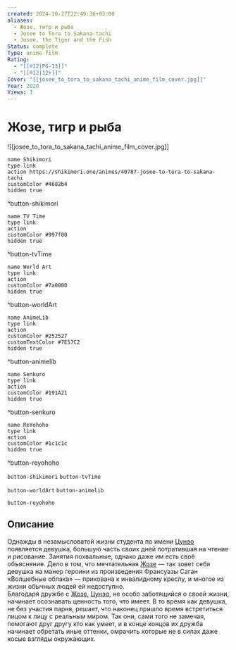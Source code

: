 ```yaml
---
created: 2024-10-27T22:49:36+03:00
aliases:
  - Жозе, тигр и рыба
  - Josee to Tora to Sakana-tachi
  - Josee, the Tiger and the Fish
Status: complete
Type: anime film
Rating:
  - "[[®️12|PG-13]]"
  - "[[®️12|12+]]"
Cover: "[[josee_to_tora_to_sakana_tachi_anime_film_cover.jpg]]"
Year: 2020
Views: 1
---
```


# Жозе, тигр и рыба

![[josee_to_tora_to_sakana_tachi_anime_film_cover.jpg]]

```button
name Shikimori
type link
action https://shikimori.one/animes/40787-josee-to-tora-to-sakana-tachi
customColor #4682b4
hidden true
```
^button-shikimori

```button
name TV Time
type link
action 
customColor #997f00
hidden true
```
^button-tvTime

```button
name World Art
type link
action 
customColor #7a0000
hidden true
```
^button-worldArt

```button
name AnimeLib
type link
action 
customColor #252527
customTextColor #7E57C2
hidden true
```
^button-animelib

```button
name Senkuro
type link
action 
customColor #191A21
hidden true
```
^button-senkuro

```button
name ReYohoho
type link
action 
customColor #1c1c1c
hidden true
```
^button-reyohoho



`button-shikimori` `button-tvTime`

`button-worldArt` `button-animelib`

`button-reyohoho`

## Описание

Однажды в незамысловатой жизни студента по имени [Цунэо](https://shikimori.one/characters/185510-tsuneo-suzukawa) появляется девушка, большую часть своих дней потратившая на чтение и рисование. Занятия похвальные, однако даже им есть своё объяснение. Дело в том, что мечтательная [Жозе](https://shikimori.one/characters/185511-josee) — так зовет себя девушка на манер героини из произведения Франсуазы Саган «Волшебные облака» — прикована к инвалидному креслу, и многое из жизни обычных людей ей недоступно.  
Благодаря дружбе с [Жозе](https://shikimori.one/characters/185511-josee), [Цунэо](https://shikimori.one/characters/185510-tsuneo-suzukawa), не особо заботящийся о своей жизни, начинает осознавать ценность того, что имеет. В то время как девушка, не без участия парня, решает, что наконец пришло время встретиться лицом к лицу с реальным миром. Так они, сами того не замечая, помогают друг другу кто как умеет, и в конце концов их дружба начинает обретать иные оттенки, омрачить которые не в силах даже косые взгляды окружающих.
